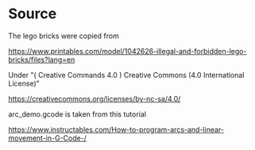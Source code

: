 # Source

The lego bricks were copied from

<https://www.printables.com/model/1042626-illegal-and-forbidden-lego-bricks/files?lang=en>

Under
"( Creative Commands 4.0 ) Creative Commons (4.0 International License)"

<https://creativecommons.org/licenses/by-nc-sa/4.0/>

arc_demo.gcode is taken from this tutorial

<https://www.instructables.com/How-to-program-arcs-and-linear-movement-in-G-Code-/>
